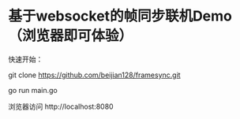 # 基于websocket的帧同步联机Demo（浏览器即可体验）

快速开始：

git clone https://github.com/beijian128/framesync.git

go run main.go

浏览器访问 http://localhost:8080